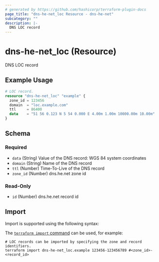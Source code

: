 ```yaml
---
# generated by https://github.com/hashicorp/terraform-plugin-docs
page_title: "dns-he-net_loc Resource - dns-he-net"
subcategory: ""
description: |-
  DNS LOC record
---
```


# dns-he-net_loc (Resource)

DNS LOC record

## Example Usage

```terraform
# LOC record.
resource "dns-he-net_loc" "example" {
  zone_id = 123456
  domain  = "loc.example.com"
  ttl     = 86400
  data    = "51 56 0.123 N 5 54 0.000 E 4.00m 1.00m 10000.00m 10.00m"
}
```

<!-- schema generated by tfplugindocs -->
## Schema

### Required

- `data` (String) Value of the DNS record: WGS 84 system coordinates
- `domain` (String) Name of the DNS record
- `ttl` (Number) Time-To-Live of the DNS record
- `zone_id` (Number) dns.he.net zone id

### Read-Only

- `id` (Number) dns.he.net record id

## Import

Import is supported using the following syntax:

The [`terraform import` command](https://developer.hashicorp.com/terraform/cli/commands/import) can be used, for example:

```shell
# LOC records can be imported by specifying the zone and record identifiers.
terraform import dns-he-net_loc.example 123456-123456789 #<zone_id>-<record_id>
```
